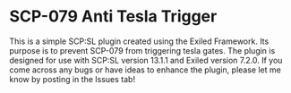 # SCP-079 Anti Tesla Trigger
This is a simple SCP:SL plugin created using the Exiled Framework. Its purpose is to prevent SCP-079 from triggering tesla gates. The plugin is designed for use with SCP:SL version 13.1.1 and Exiled version 7.2.0. If you come across any bugs or have ideas to enhance the plugin, please let me know by posting in the Issues tab!
